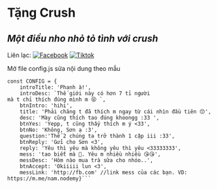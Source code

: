# Tặng Crush
## _Một điều nho nhỏ tỏ tình với crush_

Liên lạc: 
[![Facebook](https://i.imgur.com/GRqy96ts.jpg)](https://www.facebook.com/nam.nodemy)
[![Tiktok](https://i.imgur.com/Nbfl1E7t.jpg)](https://www.tiktok.com/@manindev)

Mở file config.js sửa nội dung theo mẫu
```
const CONFIG = {
    introTitle: 'Phanh à!',
    introDesc: `Thế giới này có hơn 7 tỉ người
mà t chỉ thích đúng mình m 😝 `,
    btnIntro: 'hihi',
    title: 'Phải chăng t đã thích m ngay từ cái nhìn đầu tiên 😙',
    desc: 'Mày cũng thích tao đúng khoongg :33 ',
    btnYes: 'Yepp, t cũng thấy thích m ý <33',
    btnNo: 'Không, Sơn ạ :3',
    question:'Thế 2 chúng ta trở thành 1 cặp iii :33',
    btnReply: 'Gửi cho Sơn <3',
    reply: 'Yêu thì yêu mà không yêu thì yêu <33333333',
    mess: 'tao biết mà 🥰. Yêu m nhiều nhiều 😘😘',
    messDesc: 'Hôm nào mua trà sữa cho nhóo..',
    btnAccept: 'Okiiiii lun <3',
    messLink: 'http://fb.com' //link mess của các bạn. VD: https://m.me/nam.nodemy}```

